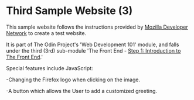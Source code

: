 # Third Sample Website (3)


This sample website follows the instructions provided by [Mozilla Developer Network](https://developer.mozilla.org/en-US/docs/Learn/Getting_started_with_the_web) to create a test website.

It is part of The Odin Project's 'Web Development 101' module, and falls under the third (3rd) sub-module 'The Front End - [Step 1: Introduction to The Front End](https://www.theodinproject.com/courses/web-development-101/lessons/introduction-to-the-front-end).'  

Special features include JavaScript:

-Changing the Firefox logo when clicking on the image.

-A button which allows the User to add a customized greeting.

